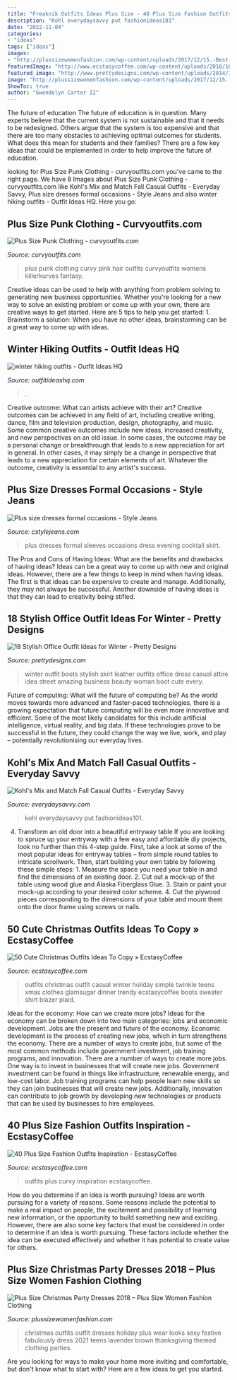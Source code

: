 ```yaml
---
title: "Freaknik Outfits Ideas Plus Size - 40 Plus Size Fashion Outfits Inspiration"
description: "Kohl everydaysavvy put fashionideas101"
date: "2022-11-04"
categories:
- "ideas"
tags: ["ideas"]
images:
- "http://plussizewomenfashion.com/wp-content/uploads/2017/12/15.-Best-outfit-ideas-for-Christams-party.jpg"
featuredImage: "http://www.ecstasycoffee.com/wp-content/uploads/2016/10/Curvy-Women-Fashion-Outfits-43.jpg"
featured_image: "http://www.prettydesigns.com/wp-content/uploads/2014/11/Winter-Outfit-Idea-with-Black-Leather-Skirt.jpg"
image: "http://plussizewomenfashion.com/wp-content/uploads/2017/12/15.-Best-outfit-ideas-for-Christams-party.jpg"
ShowToc: true
author: "Gwendolyn Carter II"
---
```



The future of education
The future of education is in question. Many experts believe that the current system is not sustainable and that it needs to be redesigned. Others argue that the system is too expensive and that there are too many obstacles to achieving optimal outcomes for students. What does this mean for students and their families?
There are a few key ideas that could be implemented in order to help improve the future of education.

	

		
looking for Plus Size Punk Clothing - curvyoutfits.com you've came to the right page. We have 8 Images about Plus Size Punk Clothing - curvyoutfits.com like Kohl&#039;s Mix and Match Fall Casual Outfits - Everyday Savvy, Plus size dresses formal occasions - Style Jeans and also winter hiking outfits - Outfit Ideas HQ. Here you go:
		
    
## Plus Size Punk Clothing - Curvyoutfits.com

<img loading=lazy src="https://www.curvyoutfits.com/wp-content/uploads/2015/08/plus-size-punk-clothing2.jpg" onerror="this.onerror=null;this.src='https://tse4.mm.bing.net/th?id=OIP.sZOmtUT1IcRJ6VrBw78XVgHaJ4&amp;pid=15.1';" alt="Plus Size Punk Clothing - curvyoutfits.com">

_Source: curvyoutfits.com_

>plus punk clothing curvy pink hair outfits curvyoutfits womens killerkurves fantasy. 

	

Creative ideas can be used to help with anything from problem solving to generating new business opportunities. Whether you're looking for a new way to solve an existing problem or come up with your own, there are creative ways to get started. Here are 5 tips to help you get started: 1. Brainstorm a solution: When you have no other ideas, brainstorming can be a great way to come up with ideas.

    
## Winter Hiking Outfits - Outfit Ideas HQ

<img loading=lazy src="https://outfitideashq.com/wp-content/uploads/2016/07/winter-hiking-outfits.jpg" onerror="this.onerror=null;this.src='https://tse3.mm.bing.net/th?id=OIP.reug-v4hAPSF2H7VFL8TJQHaLR&amp;pid=15.1';" alt="winter hiking outfits - Outfit Ideas HQ">

_Source: outfitideashq.com_

>. 

	

Creative outcome: What can artists achieve with their art?
Creative outcomes can be achieved in any field of art, including creative writing, dance, film and television production, design, photography, and music. Some common creative outcomes include new ideas, increased creativity, and new perspectives on an old issue. In some cases, the outcome may be a personal change or breakthrough that leads to a new appreciation for art in general. In other cases, it may simply be a change in perspective that leads to a new appreciation for certain elements of art. Whatever the outcome, creativity is essential to any artist's success.

    
## Plus Size Dresses Formal Occasions - Style Jeans

<img loading=lazy src="https://www.cstylejeans.com/wp-content/uploads/2016/04/plus-size-dresses-formal-2.jpg" onerror="this.onerror=null;this.src='https://tse4.mm.bing.net/th?id=OIP.QGtRZE9NrZGTMq1RcEmpvwHaKF&amp;pid=15.1';" alt="Plus size dresses formal occasions - Style Jeans">

_Source: cstylejeans.com_

>plus dresses formal sleeves occasions dress evening cocktail skirt. 

	

The Pros and Cons of Having Ideas: What are the benefits and drawbacks of having ideas?
Ideas can be a great way to come up with new and original ideas. However, there are a few things to keep in mind when having ideas. The first is that ideas can be expensive to create and manage. Additionally, they may not always be successful. Another downside of having ideas is that they can lead to creativity being stifled.

    
## 18 Stylish Office Outfit Ideas For Winter - Pretty Designs

<img loading=lazy src="http://www.prettydesigns.com/wp-content/uploads/2014/11/Winter-Outfit-Idea-with-Black-Leather-Skirt.jpg" onerror="this.onerror=null;this.src='https://tse4.mm.bing.net/th?id=OIP.caWN6gPqK4IQiCW8Q2AAKwHaK3&amp;pid=15.1';" alt="18 Stylish Office Outfit Ideas for Winter - Pretty Designs">

_Source: prettydesigns.com_

>winter outfit boots stylish skirt leather outfits office dress casual attire idea street amazing business beauty woman boot cute every. 

	

Future of computing: What will the future of computing be?
As the world moves towards more advanced and faster-paced technologies, there is a growing expectation that future computing will be even more innovative and efficient. Some of the most likely candidates for this include artificial intelligence, virtual reality, and big data. If these technologies prove to be successful in the future, they could change the way we live, work, and play – potentially revolutionising our everyday lives.

    
## Kohl&#039;s Mix And Match Fall Casual Outfits - Everyday Savvy

<img loading=lazy src="https://everydaysavvy.com/wp-content/uploads/2014/10/10.16-Kohls-Fall-Fashion-Board-VERTICAL.jpg" onerror="this.onerror=null;this.src='https://tse4.mm.bing.net/th?id=OIP.04s61HKFuU36mkuTF6uezwHaOc&amp;pid=15.1';" alt="Kohl&#039;s Mix and Match Fall Casual Outfits - Everyday Savvy">

_Source: everydaysavvy.com_

>kohl everydaysavvy put fashionideas101. 

	

4. Transform an old door into a beautiful entryway table
If you are looking to spruce up your entryway with a few easy and affordable diy projects, look no further than this 4-step guide. First, take a look at some of the most popular ideas for entryway tables – from simple round tables to intricate scrollwork. Then, start building your own table by following these simple steps: 1. Measure the space you need your table in and find the dimensions of an existing door. 2. Cut out a mock-up of the table using wood glue and Alaska Fiberglass Glue. 3. Stain or paint your mock-up according to your desired color scheme. 4. Cut the plywood pieces corresponding to the dimensions of your table and mount them onto the door frame using screws or nails.

    
## 50 Cute Christmas Outfits Ideas To Copy » EcstasyCoffee

<img loading=lazy src="https://i1.wp.com/www.ecstasycoffee.com/wp-content/uploads/2016/10/Cute-Christmas-outfits-5.jpg" onerror="this.onerror=null;this.src='https://tse4.mm.bing.net/th?id=OIP.5UUlrQWTJHXcDGPUiyKnkAHaLG&amp;pid=15.1';" alt="50 Cute Christmas Outfits Ideas To Copy » EcstasyCoffee">

_Source: ecstasycoffee.com_

>outfits christmas outfit casual winter holiday simple twinkle teens xmas clothes glamsugar dinner trendy ecstasycoffee boots sweater shirt blazer plaid. 

	

Ideas for the economy: How can we create more jobs?
Ideas for the economy can be broken down into two main categories: jobs and economic development. Jobs are the present and future of the economy. Economic development is the process of creating new jobs, which in turn strengthens the economy. There are a number of ways to create jobs, but some of the most common methods include government investment, job training programs, and innovation.
There are a number of ways to create more jobs. One way is to invest in businesses that will create new jobs. Government investment can be found in things like infrastructure, renewable energy, and low-cost labor. Job training programs can help people learn new skills so they can join businesses that will create new jobs. Additionally, innovation can contribute to job growth by developing new technologies or products that can be used by businesses to hire employees.

    
## 40 Plus Size Fashion Outfits Inspiration - EcstasyCoffee

<img loading=lazy src="http://www.ecstasycoffee.com/wp-content/uploads/2016/10/Curvy-Women-Fashion-Outfits-43.jpg" onerror="this.onerror=null;this.src='https://tse1.mm.bing.net/th?id=OIP.IaTPIcDggOyA05tXbHw_sQHaLk&amp;pid=15.1';" alt="40 Plus Size Fashion Outfits Inspiration - EcstasyCoffee">

_Source: ecstasycoffee.com_

>outfits plus curvy inspiration ecstasycoffee. 

	

How do you determine if an idea is worth pursuing?
Ideas are worth pursuing for a variety of reasons. Some reasons include the potential to make a real impact on people, the excitement and possibility of learning new information, or the opportunity to build something new and exciting. However, there are also some key factors that must be considered in order to determine if an idea is worth pursuing. These factors include whether the idea can be executed effectively and whether it has potential to create value for others.

    
## Plus Size Christmas Party Dresses 2018 – Plus Size Women Fashion Clothing

<img loading=lazy src="http://plussizewomenfashion.com/wp-content/uploads/2017/12/15.-Best-outfit-ideas-for-Christams-party.jpg" onerror="this.onerror=null;this.src='https://tse3.mm.bing.net/th?id=OIP.JWRDgNWNaO55nABs2RMDbAAAAA&amp;pid=15.1';" alt="Plus Size Christmas Party Dresses 2018 – Plus Size Women Fashion Clothing">

_Source: plussizewomenfashion.com_

>christmas outfits outfit dresses holiday plus wear looks sexy festive fabulously dress 2021 teens lavender brown thanksgiving themed clothing parties. 

	

Are you looking for ways to make your home more inviting and comfortable, but don't know what to start with? Here are a few ideas to get you started. 

